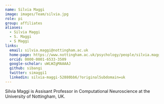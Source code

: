 ```yaml
---
name: Silvia Maggi
image: images/Team/silvia.jpg
role: pi
group: affiliates
aliases:
  - Silvia Maggi
  - S. Maggi
  - S Maggi
links:
  email: silvia.maggi@nottingham.ac.uk
  home-page: https://www.nottingham.ac.uk/psychology/people/silvia.maggi
  orcid: 0000-0001-6533-3509
  google-scholar: uWLWZgMAAAAJ
  github: sibangi
  twitter: simaggi1
  linkedin: silvia-maggi-52880bb6/?originalSubdomain=uk
---
```


Silvia Maggi is Assisant Professor in Computational Neuroscience at the University of Nottingham, UK. 
